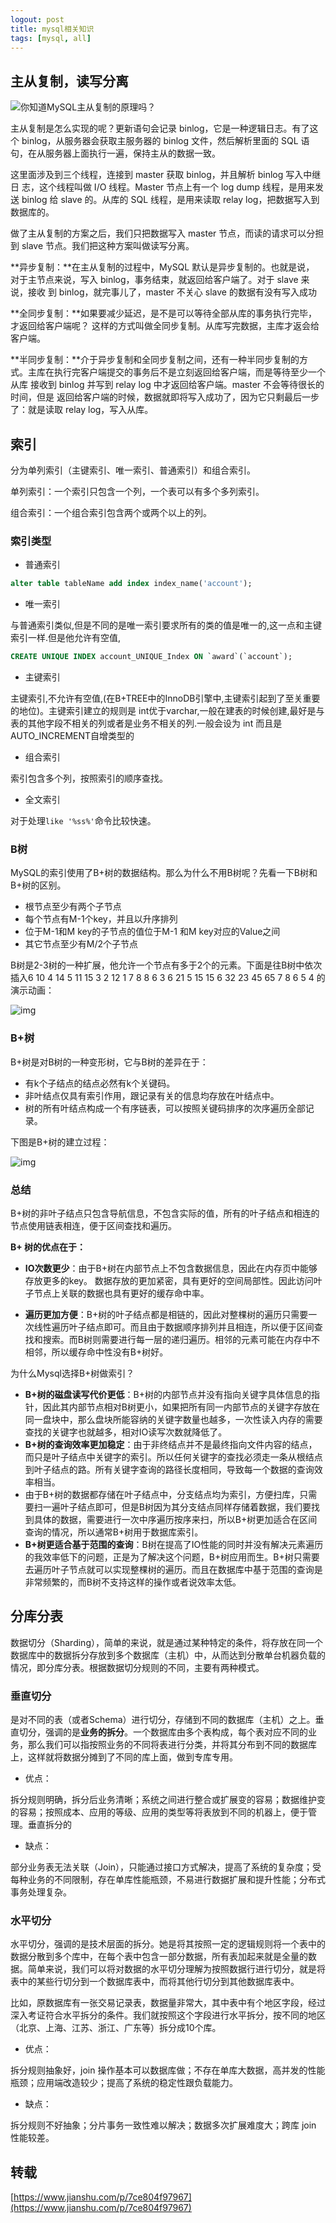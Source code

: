 ```yaml
---
logout: post
title: mysql相关知识
tags: [mysql, all]
---
```


## 主从复制，读写分离

![你知道MySQL主从复制的原理吗？](http://p3.pstatp.com/large/pgc-image/4dd0f4c067c5438cba8fc846a8c170e7)

主从复制是怎么实现的呢？更新语句会记录 binlog，它是一种逻辑日志。有了这个 binlog，从服务器会获取主服务器的 binlog 文件，然后解析里面的 SQL 语句，在从服务器上面执行一遍，保持主从的数据一致。

这里面涉及到三个线程，连接到 master 获取 binlog，并且解析 binlog 写入中继日 志，这个线程叫做 I/O 线程。Master 节点上有一个 log dump 线程，是用来发送 binlog 给 slave 的。从库的 SQL 线程，是用来读取 relay log，把数据写入到数据库的。

做了主从复制的方案之后，我们只把数据写入 master 节点，而读的请求可以分担到 slave 节点。我们把这种方案叫做读写分离。

**异步复制：**在主从复制的过程中，MySQL 默认是异步复制的。也就是说， 对于主节点来说，写入 binlog，事务结束，就返回给客户端了。对于 slave 来说，接收 到 binlog，就完事儿了，master 不关心 slave 的数据有没有写入成功

**全同步复制：**如果要减少延迟，是不是可以等待全部从库的事务执行完毕，才返回给客户端呢？ 这样的方式叫做全同步复制。从库写完数据，主库才返会给客户端。

**半同步复制：**介于异步复制和全同步复制之间，还有一种半同步复制的方式。主库在执行完客户端提交的事务后不是立刻返回给客户端，而是等待至少一个从库 接收到 binlog 并写到 relay log 中才返回给客户端。master 不会等待很长的时间，但是 返回给客户端的时候，数据就即将写入成功了，因为它只剩最后一步了：就是读取 relay log，写入从库。

## 索引

分为单列索引（主键索引、唯一索引、普通索引）和组合索引。

单列索引：一个索引只包含一个列，一个表可以有多个多列索引。

组合索引：一个组合索引包含两个或两个以上的列。

### 索引类型

- 普通索引

```sql
alter table tableName add index index_name('account');
```

- 唯一索引

与普通索引类似,但是不同的是唯一索引要求所有的类的值是唯一的,这一点和主键索引一样.但是他允许有空值,

```sql
CREATE UNIQUE INDEX account_UNIQUE_Index ON `award`(`account`);
```

- 主键索引

主键索引,不允许有空值,(在B+TREE中的InnoDB引擎中,主键索引起到了至关重要的地位)。主键索引建立的规则是 int优于varchar,一般在建表的时候创建,最好是与表的其他字段不相关的列或者是业务不相关的列.一般会设为 int 而且是 AUTO_INCREMENT自增类型的

- 组合索引

索引包含多个列，按照索引的顺序查找。

- 全文索引

对于处理`like '%ss%'`命令比较快速。

### B树

MySQL的索引使用了B+树的数据结构。那么为什么不用B树呢？先看一下B树和B+树的区别。

- 根节点至少有两个子节点
- 每个节点有M-1个key，并且以升序排列
- 位于M-1和M key的子节点的值位于M-1 和M key对应的Value之间
- 其它节点至少有M/2个子节点

B树是2-3树的一种扩展，他允许一个节点有多于2个的元素。下面是往B树中依次插入6 10 4 14 5 11 15 3 2 12 1 7 8 8 6 3 6 21 5 15 15 6 32 23 45 65 7 8 6 5 4 的演示动画：

![img](https://upload-images.jianshu.io/upload_images/16722260-9006802d152d39a0.gif?imageMogr2/auto-orient/strip|imageView2/2/w/958/format/webp)

### B+树

B+树是对B树的一种变形树，它与B树的差异在于：

- 有k个子结点的结点必然有k个关键码。
- 非叶结点仅具有索引作用，跟记录有关的信息均存放在叶结点中。
- 树的所有叶结点构成一个有序链表，可以按照关键码排序的次序遍历全部记录。

下图是B+树的建立过程：

![img](https://upload-images.jianshu.io/upload_images/16722260-e55158ee177d789e.gif?imageMogr2/auto-orient/strip|imageView2/2/w/1007/format/webp)

### 总结

B+树的非叶子结点只包含导航信息，不包含实际的值，所有的叶子结点和相连的节点使用链表相连，便于区间查找和遍历。

**B+ 树的优点在于：**

- **IO次数更少**：由于B+树在内部节点上不包含数据信息，因此在内存页中能够存放更多的key。 数据存放的更加紧密，具有更好的空间局部性。因此访问叶子节点上关联的数据也具有更好的缓存命中率。

-  **遍历更加方便**：B+树的叶子结点都是相链的，因此对整棵树的遍历只需要一次线性遍历叶子结点即可。而且由于数据顺序排列并且相连，所以便于区间查找和搜索。而B树则需要进行每一层的递归遍历。相邻的元素可能在内存中不相邻，所以缓存命中性没有B+树好。

为什么Mysql选择B+树做索引？

- **B+树的磁盘读写代价更低**：B+树的内部节点并没有指向关键字具体信息的指针，因此其内部节点相对B树更小，如果把所有同一内部节点的关键字存放在同一盘块中，那么盘块所能容纳的关键字数量也越多，一次性读入内存的需要查找的关键字也就越多，相对IO读写次数就降低了。
- **B+树的查询效率更加稳定**：由于非终结点并不是最终指向文件内容的结点，而只是叶子结点中关键字的索引。所以任何关键字的查找必须走一条从根结点到叶子结点的路。所有关键字查询的路径长度相同，导致每一个数据的查询效率相当。
- 由于B+树的数据都存储在叶子结点中，分支结点均为索引，方便扫库，只需要扫一遍叶子结点即可，但是B树因为其分支结点同样存储着数据，我们要找到具体的数据，需要进行一次中序遍历按序来扫，所以B+树更加适合在区间查询的情况，所以通常B+树用于数据库索引。
- **B+树更适合基于范围的查询**：B树在提高了IO性能的同时并没有解决元素遍历的我效率低下的问题，正是为了解决这个问题，B+树应用而生。B+树只需要去遍历叶子节点就可以实现整棵树的遍历。而且在数据库中基于范围的查询是非常频繁的，而B树不支持这样的操作或者说效率太低。

## 分库分表

数据切分（Sharding），简单的来说，就是通过某种特定的条件，将存放在同一个数据库中的数据拆分存放到多个数据库（主机）中，从而达到分散单台机器负载的情况，即分库分表。根据数据切分规则的不同，主要有两种模式。

### 垂直切分

是对不同的表（或者Schema）进行切分，存储到不同的数据库（主机）之上。垂直切分，强调的是**业务的拆分**。一个数据库由多个表构成，每个表对应不同的业务，那么我们可以指按照业务的不同将表进行分类，并将其分布到不同的数据库上，这样就将数据分摊到了不同的库上面，做到专库专用。

- 优点：

拆分规则明确，拆分后业务清晰；系统之间进行整合或扩展变的容易；数据维护变的容易；按照成本、应用的等级、应用的类型等将表放到不同的机器上，便于管理。垂直拆分的

- 缺点：

部分业务表无法关联（Join），只能通过接口方式解决，提高了系统的复杂度；受每种业务的不同限制，存在单库性能瓶颈，不易进行数据扩展和提升性能；分布式事务处理复杂。

### 水平切分

水平切分，强调的是技术层面的拆分。她是将其按照一定的逻辑规则将一个表中的数据分散到多个库中，在每个表中包含一部分数据，所有表加起来就是全量的数据。简单来说，我们可以将对数据的水平切分理解为按照数据行进行切分，就是将表中的某些行切分到一个数据库表中，而将其他行切分到其他数据库表中。

比如，原数据库有一张交易记录表，数据量非常大，其中表中有个地区字段，经过深入考证符合水平拆分的条件。我们就按照这个字段进行水平拆分，按不同的地区（北京、上海、江苏、浙江、广东等）拆分成10个库。

- 优点：

拆分规则抽象好，join 操作基本可以数据库做；不存在单库大数据，高并发的性能瓶颈；应用端改造较少；提高了系统的稳定性跟负载能力。

- 缺点：

拆分规则不好抽象；分片事务一致性难以解决；数据多次扩展难度大；跨库 join 性能较差。

## 转载

[https://www.jianshu.com/p/7ce804f97967](https://www.jianshu.com/p/7ce804f97967)

